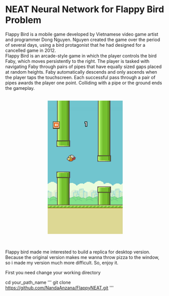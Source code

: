 <h1>NEAT Neural Network for Flappy Bird Problem</h1>

<p>Flappy Bird is a mobile game developed by Vietnamese video game artist and programmer Dong Nguyen. Nguyen created the game over the period of several days, using a bird protagonist that he had designed for a cancelled game in 2012.<br>
Flappy Bird is an arcade-style game in which the player controls the bird Faby, which moves persistently to the right. The player is tasked with navigating Faby through pairs of pipes that have equally sized gaps placed at random heights. Faby automatically descends and only ascends when the player taps the touchscreen. Each successful pass through a pair of pipes awards the player one point. Colliding with a pipe or the ground ends the gameplay.<br>
<br></p>
<p align="center">
  <img src="images\Flappy_Bird_gameplay.png" alt="Original flappy bird">
</p>
<br>
<p>Flappy bird made me interested to build a replica for desktop version. Because the original version makes me wanna throw pizza to the window, so i made my version much more difficult. So, enjoy it.

First you need change your working directory

  cd your_path_name
'''
  git clone https://github.com/NandaAnzana/FlappyNEAT.git
'''

</p>